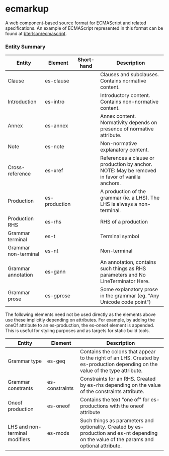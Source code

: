 ecmarkup
========

A web component-based source format for ECMAScript and related specifications. An example of ECMAScript represented in this format can be found at [bterlson/ecmascript](http://github.com/bterlson/ecmascript).

### Entity Summary

 Entity | Element   | Short-hand | Description            
--------|-----------|------------|------------------------
Clause  | es-clause |            | Clauses and subclauses. Contains normative content.
Introduction | es-intro |        | Introductory content. Contains non-normative content.
Annex | es-annex | | Annex content. Normativity depends on presence of normative attribute.
Note | es-note | | Non-normative explanatory content.
Cross-reference | es-xref | | References a clause or production by anchor. NOTE: May be removed in favor of vanilla anchors.
Production | es-production | | A production of the grammar (ie. a LHS). The LHS is always a non-terminal.
Production RHS | es-rhs | | RHS of a production
Grammar terminal | es-t | | Terminal symbol
Grammar non-terminal | es-nt| | Non-terminal
Grammar annotation | es-gann | | An annotation, contains such things as RHS parameters and No LineTerminator Here.
Grammar prose | es-gprose | | Some explanatory prose in the grammar (eg. "Any Unicode code point")

The following elements need not be used directly as the elements above use these implicitly depending on attributes. For example, by adding the oneOf attribute to an es-production, the es-oneof element is appended. This is useful for styling purposes and as targets for static build tools.

 Entity | Element   | Description            
--------|-----------|------------------------
Grammar type | es-geq | Contains the colons that appear to the right of an LHS. Created by es-production depending on the value of the type attribute.
Grammar constrants | es-constraints | Constraints for an RHS. Created by es-rhs depending on the value of the constraints attribute.
Oneof production | es-oneof | Contains the text "one of" for es-productions with the oneof attribute
LHS and non-terminal modifiers | es-mods | Such things as parameters and optionality. Created by es-production and es-nt depending on the value of the params and optional attribute.
         
